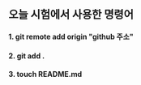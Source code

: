 ## 오늘 시험에서 사용한 명령어
#### 1. git remote add origin "github 주소"
#### 2. git add .
#### 3. touch README.md
